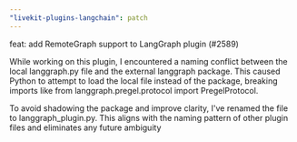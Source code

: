 ```yaml
---
"livekit-plugins-langchain": patch
---
```


feat: add RemoteGraph support to LangGraph plugin (#2589)

While working on this plugin, I encountered a naming conflict between the local langgraph.py file and the external langgraph package. This caused Python to attempt to load the local file instead of the package, breaking imports like from langgraph.pregel.protocol import PregelProtocol.

To avoid shadowing the package and improve clarity, I've renamed the file to langgraph_plugin.py. This aligns with the naming pattern of other plugin files and eliminates any future ambiguity
